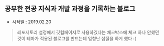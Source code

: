 ## 공부한 전공 지식과 개발 과정을 기록하는 블로그
- 시작일 : 2019.02.20 
> 레포지토리 설정에서 깃헙페이지로 사용하겠다는 체크박스에 체크 하나 안했던 것이  테마가 적용된 블로그를 만드는데 엄청난 삽질을 하게 했다 :( 

<br>
